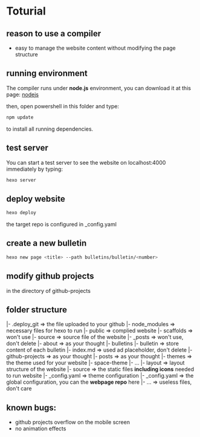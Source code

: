 # Toturial
## reason to use a compiler
 - easy to manage the website content without modifying the page structure

## running environment
The compiler runs under __node.js__ environment, you can download it at this page: 
[nodejs](https://nodejs.org/dist/v8.11.3/node-v8.11.3-x64.msi)

then, open powershell in this folder and type:

``` bash
npm update
```
to install all running dependencies. 

## test server
You can start a test server to see the website on localhost:4000 immediately by typing:

``` bash
hexo server
```

## deploy website

``` bash
hexo deploy
```

the target repo is configured in _config.yaml

## create a new bulletin

``` bash
hexo new page <title> --path bulletins/bulletin/<number>
```

## modify github projects

in the directory of github-projects

## folder structure
 |- .deploy_git           => the file uploaded to your github
 |- node_modules          => necessary files for hexo to run
 |- public                => complied website
 |- scaffolds             => won't use
 |- source                => source file of the website
    |- _posts             => won't use, don't delete
    |- about              => as your thought
    |- bulletins
       |- bulletin        => store content of each bulletin
       |- index.md        => used ad placeholder, don't delete
    |- github-projects    => as your thought
    |- posts              => as your thought
 |- themes                => the theme used for your website
    |- space-theme
        |- ...
        |- layout         => layout structure of the website
        |- source         => the static files **including icons** needed to run website
        |- _config.yaml   => theme configuration
 |- _config.yaml          => the global configuration, you can
                             the **webpage repo** here
 |- ...                   => useless files, don't care

 ## known bugs:
  - github projects overflow on the mobile screen
  - no animation effects
